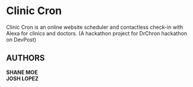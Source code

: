 # Clinic Cron

Clinic Cron is an online website scheduler and contactless check-in with Alexa for clinics and doctors.
(A hackathon project for DrChron hackathon on DevPost)

## AUTHORS

**SHANE MOE**  
**JOSH LOPEZ**
